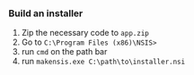 ### Build an installer
1. Zip the necessary code to `app.zip`
2. Go to `C:\Program Files (x86)\NSIS>`
3. run `cmd` on the path bar
4. run `makensis.exe C:\path\to\installer.nsi`